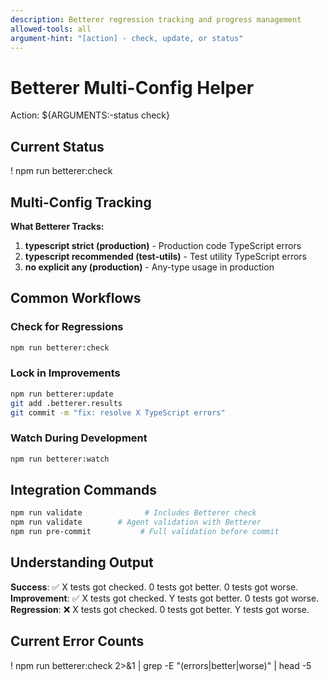 ```yaml
---
description: Betterer regression tracking and progress management
allowed-tools: all
argument-hint: "[action] - check, update, or status"
---
```


# Betterer Multi-Config Helper

Action: ${ARGUMENTS:-status check}

## Current Status

! npm run betterer:check

## Multi-Config Tracking

**What Betterer Tracks:**

1. **typescript strict (production)** - Production code TypeScript errors
2. **typescript recommended (test-utils)** - Test utility TypeScript errors
3. **no explicit any (production)** - Any-type usage in production

## Common Workflows

### Check for Regressions

```bash
npm run betterer:check
```

### Lock in Improvements

```bash
npm run betterer:update
git add .betterer.results
git commit -m "fix: resolve X TypeScript errors"
```

### Watch During Development

```bash
npm run betterer:watch
```

## Integration Commands

```bash
npm run validate              # Includes Betterer check
npm run validate        # Agent validation with Betterer
npm run pre-commit           # Full validation before commit
```

## Understanding Output

**Success**: ✅ X tests got checked. 0 tests got better. 0 tests got worse.
**Improvement**: ✅ X tests got checked. Y tests got better. 0 tests got worse.
**Regression**: ❌ X tests got checked. 0 tests got better. Y tests got worse.

## Current Error Counts

! npm run betterer:check 2>&1 | grep -E "(errors|better|worse)" | head -5
